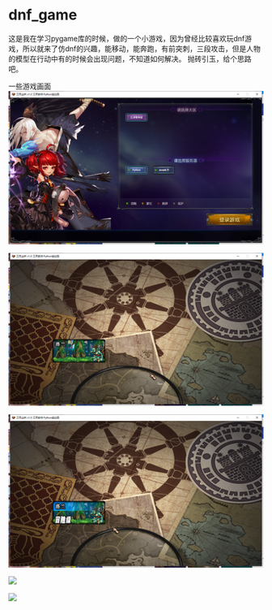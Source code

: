 # dnf_game

这是我在学习pygame库的时候，做的一个小游戏，因为曾经比较喜欢玩dnf游戏，所以就来了仿dnf的兴趣，能移动，能奔跑，有前突刺，三段攻击，但是人物的模型在行动中有的时候会出现问题，不知道如何解决。
抛砖引玉，给个思路吧。

一些游戏画面
![](https://github.com/Tjuvenile/dnf_game/raw/master/project_screenshot/select_server.png)

![](https://github.com/Tjuvenile/dnf_game/raw/master/project_screenshot/select_map.png)

![](https://github.com/Tjuvenile/dnf_game/raw/master/project_screenshot/select_map_level.png)

![](https://github.com/Tjuvenile/dnf_game/raw/master/project_screenshot/select_game.png)

![](https://github.com/Tjuvenile/dnf_game/raw/master/project_screenshot/select_game_2.png)
